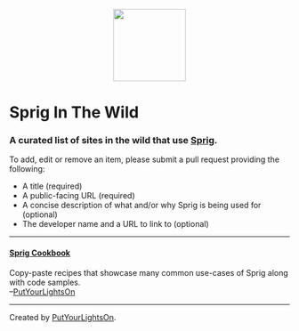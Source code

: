 <p align="center"><img width="130" src="https://raw.githubusercontent.com/putyourlightson/craft-sprig/v1/src/icon.svg"></p>

# Sprig In The Wild

### A curated list of sites in the wild that use [Sprig](https://putyourlightson.com/plugins/sprig).

To add, edit or remove an item, please submit a pull request providing the following:
- A title (required)
- A public-facing URL (required)
- A concise description of what and/or why Sprig is being used for (optional)
- The developer name and a URL to link to (optional)

---

#### [Sprig Cookbook](https://putyourlightson.com/sprig-cookbook)
Copy-paste recipes that showcase many common use-cases of Sprig along with code samples.  
–[PutYourLightsOn](https://putyourlightson.com/)

---

Created by [PutYourLightsOn](https://putyourlightson.com/).
